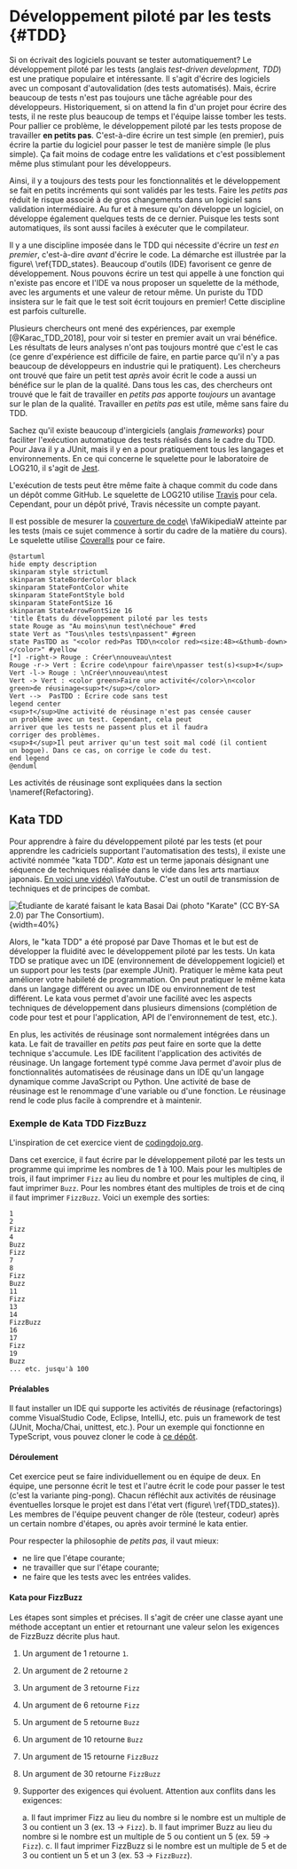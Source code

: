 # Développement piloté par les tests {#TDD}

Si on écrivait des logiciels pouvant se tester automatiquement?
Le développement piloté par les tests (anglais *test-driven development, TDD*) est une pratique populaire et intéressante.
Il s'agit d'écrire des logiciels avec un composant d'autovalidation (des tests automatisés).
Mais, écrire beaucoup de tests n'est pas toujours une tâche agréable pour des développeurs.
Historiquement, si on attend la fin d'un projet pour écrire des tests, il ne reste plus beaucoup de temps et l'équipe laisse tomber les tests.
Pour pallier ce problème, le développement piloté par les tests propose de travailler **en petits pas**. C'est-à-dire écrire un test simple (en premier), puis écrire la partie du logiciel pour passer le test de manière simple (le plus simple).
Ça fait moins de codage entre les validations et c'est possiblement même plus stimulant pour les développeurs.

Ainsi, il y a toujours des tests pour les fonctionnalités et le développement se fait en petits incréments qui sont validés par les tests.
Faire les *petits pas* réduit le risque associé à de gros changements dans un logiciel sans validation intermédiaire.
Au fur et à mesure qu'on développe un logiciel, on développe également quelques tests de ce dernier.
Puisque les tests sont automatiques, ils sont aussi faciles à exécuter que le compilateur.

Il y a une discipline imposée dans le TDD qui nécessite d'écrire un *test en premier*, c'est-à-dire *avant* d'écrire le code.
La démarche est illustrée par la figure\ \ref{TDD_states}.
Beaucoup d'outils (IDE) favorisent ce genre de développement.
Nous pouvons écrire un test qui appelle à une fonction qui n'existe pas encore et l'IDE va nous proposer un squelette de la méthode, avec les arguments et une valeur de retour même.
Un puriste du TDD insistera sur le fait que le test soit écrit toujours en premier!
Cette discipline est parfois culturelle. 

Plusieurs chercheurs ont mené des expériences, par exemple [@Karac_TDD_2018], pour voir si tester en premier avait un vrai bénéfice.
Les résultats de leurs analyses n'ont pas toujours montré que c'est le cas (ce genre d'expérience est difficile de faire, en partie parce qu'il n'y a pas beaucoup de développeurs en industrie qui le pratiquent).
Les chercheurs ont trouvé que faire un petit test *après* avoir écrit le code a aussi un bénéfice sur le plan de la qualité.
Dans tous les cas, des chercheurs ont trouvé que le fait de travailler en *petits pas* apporte *toujours* un avantage sur le plan de la qualité.
Travailler en *petits pas* est utile, même sans faire du TDD.

Sachez qu'il existe beaucoup d'intergiciels (anglais *frameworks*) pour faciliter l'exécution automatique des tests réalisés dans le cadre du TDD.
Pour Java il y a JUnit, mais il y en a pour pratiquement tous les langages et environnements.
En ce qui concerne le squelette pour le laboratoire de LOG210, il s'agit de [Jest](https://jestjs.io/).
<!-- La version Python utilise [PyTest](https://docs.pytest.org/en/latest/). -->

L'exécution de tests peut être même faite à chaque commit du code dans un dépôt comme GitHub. Le squelette de LOG210 utilise [Travis](https://travis-ci.org/) pour cela. 
Cependant, pour un dépôt privé, Travis nécessite un compte payant.

Il est possible de mesurer la [couverture de code](https://fr.wikipedia.org/wiki/Couverture_de_code)\ \faWikipediaW atteinte par les tests (mais ce sujet commence à sortir du cadre de la matière du cours). Le squelette utilise [Coveralls](https://coveralls.io/) pour ce faire.

```{.plantuml caption="États du développement piloté par les tests. [(PlantUML)](http://www.plantuml.com/plantuml/uml/RLJDQXin4BxhAGONwgJ43eLIYZ5B4fj0BgKqII_T7kJToLf4AsqraerxwhLlqTxgv_2Rz4awqgx_WY_BelbclX_DxXLvwNoejPYh4W7hng-WH2gSQhooHj2pCerqiWRoAutyTAf83VlAlPSURwmhqKsijWvcMXRFBm6trlYsl9mhZwVAzubYPdLvigf-8Bnz_x9qxPnT7jRxUy0KdsJGFbO_oXgXTu-LHNYyWvieiIVwNdcctFpYIGHbW7ApNg2sJOCr6W-DqjPlri3ZG2E1H_8aAFB2Pnig14dGkmvGMsKeDy4aI6usws9k0_RWbSEoQ_Y2pYVyWmsCtStBMIqHqp6wSeYcmt-Iz32TfevnaPBZMHcV0X_dvk1iJEnzzEv3Ddxjvw6U3KgxDDduCY4o7hj2hUrIV7tp3GPELNC_o3hz8vYupHfTRemD2vGXDr6KQAi3ny2aUyGXyLOuXCAMo99jSF0a-Q2JxvAPCpeVKsYoVp__Z2_ZYqZT0tr0c9lJb2ronzVvIubajv49Wk702wyMYYzbQs-NH8laDURfWPIH5NPQVhTQjXqT4rDjCpvs1oHDUpT2OuMcX89l1vqu7lTug0QEUC7qkPlNXc8hiLiePE2G16z8u-nCR_xoFie55j3jp10cs32NDFw2cxI41eCNqZcru72_1znl831pjpFGw4207fJcwmYbawAmt5Dn3t_8Up8QYkERkTE90VOC_KuAa5KUQgbZ6cpjJCKtunNpHGCpMmKy7y8qnbH4QtG1ra17p3hR6FbxIiv4ZB1DKbpnWtyV_m40)" #TDD_states }
@startuml
hide empty description
skinparam style strictuml
skinparam StateBorderColor black
skinparam StateFontColor white
skinparam StateFontStyle bold
skinparam StateFontSize 16
skinparam StateArrowFontSize 16
'title États du développement piloté par les tests
state Rouge as "Au moins\nun test\néchoue" #red
state Vert as "Tous\nles tests\npassent" #green
state PasTDD as "<color red>Pas TDD\n<color red><size:48><&thumb-down></color>" #yellow
[*] -right-> Rouge : Créer\nnouveau\ntest
Rouge -r-> Vert : Écrire code\npour faire\npasser test(s)<sup>‡</sup>
Vert -l-> Rouge : \nCréer\nnouveau\ntest
Vert -> Vert : <color green>Faire une activité</color>\n<color green>de réusinage<sup>†</sup></color>
Vert -->  PasTDD : Écrire code sans test
legend center
<sup>†</sup>Une activité de réusinage n'est pas censée causer
un problème avec un test. Cependant, cela peut
arriver que les tests ne passent plus et il faudra
corriger des problèmes.
<sup>‡</sup>Il peut arriver qu'un test soit mal codé (il contient
un bogue). Dans ce cas, on corrige le code du test.
end legend
@enduml
```

Les activités de réusinage sont expliquées dans la section \nameref{Refactoring}.  

## Kata TDD

Pour apprendre à faire du développement piloté par les tests (et pour apprendre les cadriciels supportant l'automatisation des tests), il existe une activité nommée "kata TDD".
*Kata* est un terme japonais désignant une séquence de techniques réalisée dans le vide dans les arts martiaux japonais.
[En voici une vidéo](https://www.youtube.com/watch?v=DmPk_A-RU50)\ \faYoutube.
C'est un outil de transmission de techniques et de principes de combat.

![Étudiante de karaté faisant le kata *Basai Dai* (photo ["Karate"](https://www.flickr.com/photos/the-consortium/4507180302/) [(CC BY-SA 2.0)](https://creativecommons.org/licenses/by-sa/2.0/) par [The Consortium](https://www.flickr.com/people/the-consortium/)).](images/karate.jpg){width=40%}

Alors, le "kata TDD" a été proposé par Dave Thomas et le but est de développer la fluidité avec le développement piloté par les tests.
Un kata TDD se pratique avec un IDE (environnement de développement logiciel) et un support pour les tests (par exemple JUnit).
Pratiquer le même kata peut améliorer votre habileté de programmation. 
On peut pratiquer le même kata dans un langage différent ou avec un IDE ou environnement de test différent.
Le kata vous permet d'avoir une facilité avec les aspects techniques de développement dans plusieurs dimensions (complétion de code pour test et pour l'application, API de l'environnement de test, etc.).

En plus, les activités de réusinage sont normalement intégrées dans un kata.
Le fait de travailler en *petits pas* peut faire en sorte que la dette technique s'accumule.
Les IDE facilitent l'application des activités de réusinage.
Un langage fortement typé comme Java permet d'avoir plus de fonctionnalités automatisées de réusinage dans un IDE qu'un langage dynamique comme JavaScript ou Python.
Une activité de base de réusinage est le renommage d'une variable ou d'une fonction.
Le réusinage rend le code plus facile à comprendre et à maintenir.

### Exemple de Kata TDD FizzBuzz

L'inspiration de cet exercice vient de [codingdojo.org](http://codingdojo.org/kata/FizzBuzz/).

Dans cet exercice, il faut écrire par le développement piloté par les tests un programme qui imprime les nombres de 1 à 100.
Mais pour les multiples de trois, il faut imprimer `Fizz` au lieu du nombre et pour les multiples de cinq, il faut imprimer `Buzz`. Pour les nombres étant des multiples de trois et de cinq il faut imprimer `FizzBuzz`. Voici un exemple des sorties:

```
1
2
Fizz
4
Buzz
Fizz
7
8
Fizz
Buzz
11
Fizz
13
14
FizzBuzz
16
17
Fizz
19
Buzz
... etc. jusqu'à 100
```

#### Préalables

Il faut installer un IDE qui supporte les activités de réusinage (refactorings) comme VisualStudio Code, Eclipse, IntelliJ, etc. puis un framework de test (JUnit, Mocha/Chai, unittest, etc.).
Pour un exemple qui fonctionne en TypeScript, vous pouvez cloner le code à [ce dépôt](https://github.com/fuhrmanator/kata_jest_ts_fizzbuzz).

#### Déroulement

Cet exercice peut se faire individuellement ou en équipe de deux.
En équipe, une personne écrit le test et l'autre écrit le code pour passer le test (c'est la variante ping-pong).
Chacun réfléchit aux activités de réusinage éventuelles lorsque le projet est dans l'état vert (figure\ \ref{TDD_states}).
Les membres de l'équipe peuvent changer de rôle (testeur, codeur) après un certain nombre d'étapes, ou après avoir terminé le kata entier.

Pour respecter la philosophie de *petits pas,* il vaut mieux:

- ne lire que l'étape courante;
- ne travailler que sur l'étape courante;
- ne faire que les tests avec les entrées valides.

#### Kata pour FizzBuzz

Les étapes sont simples et précises.
Il s'agit de créer une classe ayant une méthode acceptant un entier et retournant une valeur selon les exigences de FizzBuzz décrite plus haut.

1. Un argument de 1 retourne `1`.
2. Un argument de 2 retourne `2`
3. Un argument de 3 retourne `Fizz`
4. Un argument de 6 retourne `Fizz`
5. Un argument de 5 retourne `Buzz`
6. Un argument de 10 retourne `Buzz`
7. Un argument de 15 retourne `FizzBuzz`
8. Un argument de 30 retourne `FizzBuzz`
9. Supporter des exigences qui évoluent. Attention aux conflits dans les exigences:

    a. Il faut imprimer Fizz au lieu du nombre si le nombre est un multiple de 3 ou contient un 3 (ex. 13 → `Fizz`).
    b. Il faut imprimer Buzz au lieu du nombre si le nombre est un multiple de 5 ou contient un 5 (ex. 59 → `Fizz`).
    c. Il faut imprimer FizzBuzz si le nombre est un multiple de 5 et de 3 ou contient un 5 et un 3 (ex. 53 → `FizzBuzz`).

